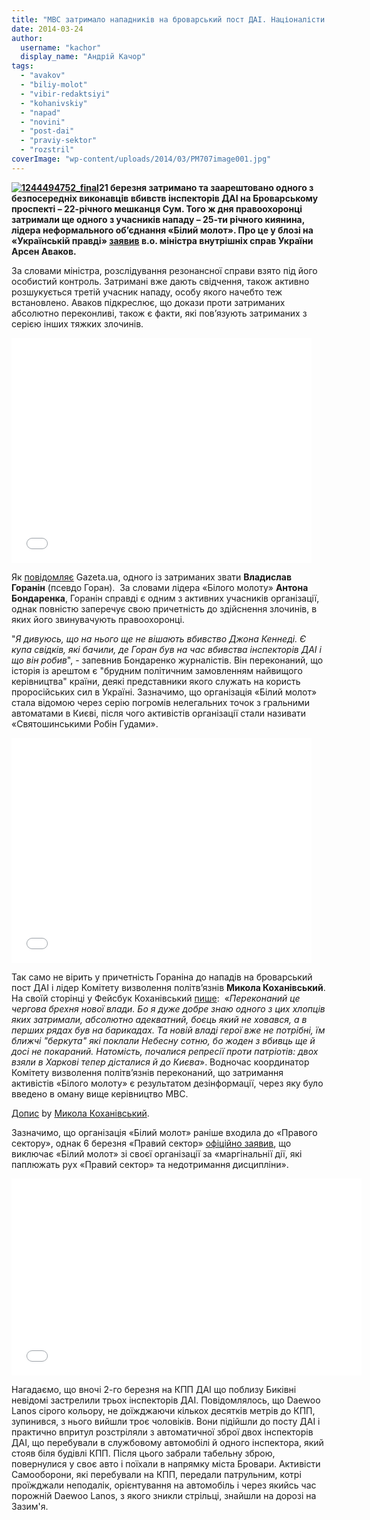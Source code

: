 ```yaml
---
title: "МВС затримало нападників на броварський пост ДАІ. Націоналісти звинувачують міліцію в переслідуваннях"
date: 2014-03-24
author: 
  username: "kachor"
  display_name: "Андрій Качор"
tags: 
  - "avakov"
  - "biliy-molot"
  - "vibir-redaktsiyi"
  - "kohanivskiy"
  - "napad"
  - "novini"
  - "post-dai"
  - "praviy-sektor"
  - "rozstril"
coverImage: "wp-content/uploads/2014/03/PM707image001.jpg"
---
```


**[![1244494752_final](https://mpz.brovary.org/wp-content/uploads/2014/03/1244494752_final.jpg)](https://mpz.brovary.org/wp-content/uploads/2014/03/1244494752_final.jpg)21 березня затримано та заарештовано одного з безпосередніх виконавців вбивств інспекторів ДАІ на Броварському проспекті – 22-річного мешканця Сум. Того ж дня правоохоронці затримали ще одного з учасників нападу – 25-ти річного киянина, лідера неформального об’єднання «Білий молот». Про це у блозі на «Українській правді» [заявив](http://blogs.pravda.com.ua/authors/avakov/532c7945eafc0/) в.о. міністра внутрішніх справ України Арсен Аваков.**

За словами міністра, розслідування резонансної справи взято під його особистий контроль. Затримані вже дають свідчення, також активно розшукується третій учасник нападу, особу якого начебто теж встановлено. Аваков підкреслює, що докази проти затриманих абсолютно переконливі, також є факти, які пов’язують затриманих з серією інших тяжких злочинів.

<iframe src="//www.youtube.com/embed/L8vF-3dZC-8" height="360" width="480" allowfullscreen frameborder="0"></iframe>

Як [повідомляє](https://gazeta.ua/articles/np/_lider-bilogo-molotu-zustrichavsya-z-avakovim-pislya-vbivstva-inspektoriv-dai-aktivist/548562) Gazeta.ua, одного із затриманих звати **Владислав Горанін** (псевдо Горан).  За словами лідера «Білого молоту» **Антона Бондаренка**, Горанін справді є одним з активних учасників організації, однак повністю заперечує свою причетність до здійснення злочинів, в яких його звинувачують правоохоронці.

"_Я дивуюсь, що на нього ще не вішають вбивство Джона Кеннеді. Є купа свідків, які бачили, де Горан був на час вбивства інспекторів ДАІ і що він робив_", - запевнив Бондаренко журналістів. Він переконаний, що історія із арештом є "брудним політичним замовленням найвищого керівництва" країни, деякі представники якого служать на користь проросійських сил в Україні. Зазначимо, що організація «Білий молот» стала відомою через серію погромів нелегальних точок з гральними автоматами в Києві, після чого активістів організації стали називати «Святошинськими Робін Гудами».

<iframe src="//www.youtube.com/embed/rj8gZf-nYHc" height="360" width="480" allowfullscreen frameborder="0"></iframe>

Так само не вірить у причетність Гораніна до нападів на броварський пост ДАІ і лідер Комітету визволення політв’язнів **Микола Коханівський**. На своїй сторінці у Фейсбук Коханівський [пише](https://www.facebook.com/permalink.php?story_fbid=606467039434207&id=100002127509181&stream_ref=10):  «_Переконаний це чергова брехня нової влади. Бо я дуже добре знаю одного з цих хлопців яких затримали, абсолютно адекватний, боєць який не ховався, а в перших рядах був на барикадах. Та новій владі герої вже не потрібні, їм ближчі "беркута" які поклали Небесну сотню, бо жоден з вбивць ще й досі не покараний. Натомість, почалися репресії проти патріотів: двох взяли в Харкові тепер дісталися й до Києва_». Водночас координатор Комітету визволення політв’язнів переконаний, що затримання активістів «Білого молоту» є результатом дезінформації, через яку було введено в оману вище керівництво МВС.

<script engine="text/javascript">// <![CDATA[ (function(d, s, id) { var js, fjs = d.getElementsByTagName(s)[0]; if (d.getElementById(id)) return; js = d.createElement(s); js.id = id; js.src = "//connect.facebook.net/uk_UA/all.js#xfbml=1"; fjs.parentNode.insertBefore(js, fjs); }(document, 'script', 'facebook-jssdk')); // ]]></script>

[Допис](https://www.facebook.com/permalink.php?story_fbid=606467039434207&id=100002127509181) by [Микола Коханівський](https://www.facebook.com/profile.php?id=100002127509181).

Зазначимо, що організація «Білий молот» раніше входила до «Правого сектору», однак 6 березня «Правий сектор» [офіційно заявив](http://pravyysektor.info/news/ofitsijna-zayava-pravoho-sektoru/?labelYXX_45678ffbuiy8ckads54fd=1), що виключає «Білий молот» зі своєї організації за «маргінальнії дії, які паплюжать рух «Правий сектор» та недотримання дисципліни».

<iframe src="//www.youtube.com/embed/lXDmEo65n3c" height="315" width="560" allowfullscreen frameborder="0"></iframe>

Нагадаємо, що вночі 2-го березня на КПП ДАІ що поблизу Биківні невідомі застрелили трьох інспекторів ДАІ. Повідомлялось, що Daewoo Lanos сірого кольору, не доїжджаючи кількох десятків метрів до КПП, зупинився, з нього вийшли троє чоловіків. Вони підійшли до посту ДАІ і практично впритул розстріляли з автоматичної зброї двох інспекторів ДАІ, що перебували в службовому автомобілі й одного інспектора, який стояв біля будівлі КПП. Після цього забрали табельну зброю, повернулися у своє авто і поїхали в напрямку міста Бровари. Активісти Самооборони, які перебували на КПП, передали патрульним, котрі проїжджали неподалік, орієнтування на автомобіль і через якийсь час порожній Daewoo Lanos, з якого зникли стрільці, знайшли на дорозі на Зазим'я.
